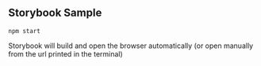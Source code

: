 ## Storybook Sample

```npm start```

Storybook will build and open the browser automatically (or open manually from the url printed in the terminal)
